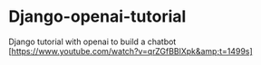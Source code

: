 # Django-openai-tutorial
Django tutorial with openai to build a chatbot [https://www.youtube.com/watch?v=qrZGfBBlXpk&amp;t=1499s]
